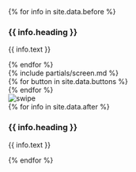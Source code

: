 <div class = 'flex contain'>
  <div class= 'third container'>
    <div class = 'row'>
    {% for info in site.data.before %}
      <div class = 'col-md-11'>
       <i class="fa fa-5x fa-{{info.icon}}" aria-hidden="true"></i>
        <h3> {{ info.heading }}</h3>
        <p>{{ info.text }}</p>
      </div>
    {% endfor %}
    </div>
  </div>
  <div class = 'third'>
    <div class = 'case'> 
      <div class="phone">
          <div class="phone-top">
            <span class="camera"></span>
            <span class="speaker"></span>
          </div>
          <div class="tbar"></div>
          <div class="screen">
            {% include partials/screen.md %}
          </div>
          <div class="buttons">
            <span class="on-off"></span>
            <span class="sleep"></span>
            <span class="up"></span>
            <span class="down"></span>
          </div>
          <div class="lbar"></div>
          <div class = 'flex'>
              {% for button in site.data.buttons %}
                <div class = 'trio'>
                  <i class="fa fa-{{button}} fa-2x" aria-hidden="true"></i>
                </div>
              {% endfor %}
           </div>
      </div>
        <div class = 'swipe'>
          <img src = '{{site.baseurl}}/assets/swipe.png' alt = 'swipe'>
        </div>
    </div>
  </div>
  <div class = 'third container'>
    <div class = 'row'>
    {% for info in site.data.after %}
      <div class = 'col-md-11'>
        <i class="fa fa-5x fa-{{info.icon}}" aria-hidden="true"></i>
        <h3> {{ info.heading }}</h3>
        <p> {{ info.text }}</p>
      </div>
    {% endfor %}
    </div>
  </div>
</div>
